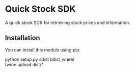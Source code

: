 # Quick Stock SDK

A quick stock SDK for retrieving stock prices and information.

## Installation

You can install this module using pip:


 python setup.py sdist bdist_wheel  
twine upload dist/*              